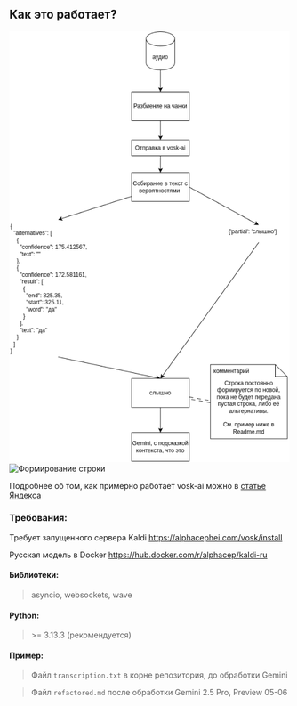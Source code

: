 ## Как это работает?

![architecture.drawio.png](architecture.drawio.png)
![Формирование строки](https://habrastorage.org/getpro/habr/upload_files/adf/c03/870/adfc0387035178b57d44b5b4eae4b9c3.gif)

Подробнее об том, как примерно работает vosk-ai можно в [статье Яндекса](https://habr.com/ru/companies/yandex/articles/758782/)

### Требования:

Требует запущенного сервера Kaldi
https://alphacephei.com/vosk/install

Русская модель в Docker
https://hub.docker.com/r/alphacep/kaldi-ru

#### Библиотеки:
> asyncio, websockets, wave

#### Python:
> \>= 3.13.3 (рекомендуется)

#### Пример:
> Файл `transcription.txt` в корне репозитория, до обработки Gemini

> Файл `refactored.md` после обработки Gemini 2.5 Pro, Preview 05-06